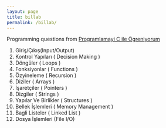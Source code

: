 ```yaml
---
layout: page
title: billab
permalink: /billab/
---
```


Programming questions from [Programlamayi C ile Ögreniyorum](http://www.palmeyayinevi.com/programlamayi-c-Ile-ogrenIyorum/)
1. Giriş/Çıkış(Input/Output)
2. Kontrol Yapıları ( Decision Making )
3. Döngüler ( Loops )
4. Fonksiyonlar ( Functions )
5. Özyineleme ( Recursion )
6. Diziler ( Arrays )
7. İşaretçiler ( Pointers )
8. Dizgiler ( Strings )
9. Yapılar Ve Birlikler ( Structures )
10. Bellek İşlemleri ( Memory Management )
11. Bagli Listeler ( Linked List )
12. Dosya İşlemleri (File I/O)
